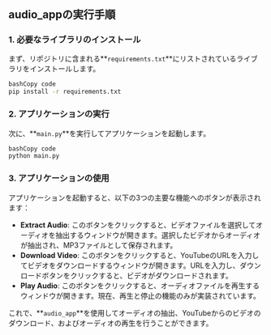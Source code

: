 # 

## **audio_appの実行手順**

### **1. 必要なライブラリのインストール**

まず、リポジトリに含まれる**`requirements.txt`**にリストされているライブラリをインストールします。

```bash
bashCopy code
pip install -r requirements.txt

```

### **2. アプリケーションの実行**

次に、**`main.py`**を実行してアプリケーションを起動します。

```bash
bashCopy code
python main.py

```

### **3. アプリケーションの使用**

アプリケーションを起動すると、以下の3つの主要な機能へのボタンが表示されます：

- **Extract Audio**: このボタンをクリックすると、ビデオファイルを選択してオーディオを抽出するウィンドウが開きます。選択したビデオからオーディオが抽出され、MP3ファイルとして保存されます。
- **Download Video**: このボタンをクリックすると、YouTubeのURLを入力してビデオをダウンロードするウィンドウが開きます。URLを入力し、ダウンロードボタンをクリックすると、ビデオがダウンロードされます。
- **Play Audio**: このボタンをクリックすると、オーディオファイルを再生するウィンドウが開きます。現在、再生と停止の機能のみが実装されています。

これで、**`audio_app`**を使用してオーディオの抽出、YouTubeからのビデオのダウンロード、およびオーディオの再生を行うことができます。

